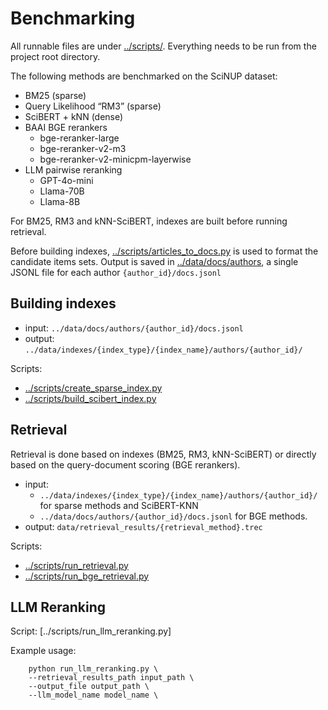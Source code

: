 # Benchmarking

All runnable files are under [../scripts/](../scripts/). Everything needs to be run from the project root directory. 

The following methods are benchmarked on the SciNUP dataset:

- BM25 (sparse)
- Query Likelihood “RM3” (sparse)
- SciBERT + kNN (dense)
- BAAI BGE rerankers
    + bge-reranker-large
    + bge-reranker-v2-m3
    + bge-reranker-v2-minicpm-layerwise
- LLM pairwise reranking
    + GPT-4o-mini
    + Llama-70B
    + Llama-8B


For BM25, RM3 and kNN-SciBERT, indexes are built before running retrieval.

Before building indexes, [../scripts/articles_to_docs.py](scripts/articles_to_docs.py) is used to format the candidate items sets. Output is saved in [../data/docs/authors](../data/docs/authors), a single JSONL file for each author `{author_id}/docs.jsonl`


## Building indexes

- input: `../data/docs/authors/{author_id}/docs.jsonl`
- output: `../data/indexes/{index_type}/{index_name}/authors/{author_id}/`

Scripts:

- [../scripts/create_sparse_index.py](../scripts/create_sparse_index.py)
- [../scripts/build_scibert_index.py](../scripts/build_scibert_index.py)

## Retrieval

Retrieval is done based on indexes (BM25, RM3, kNN-SciBERT) or directly based on the query-document scoring (BGE rerankers). 

- input: 
    + `../data/indexes/{index_type}/{index_name}/authors/{author_id}/` for sparse methods and SciBERT-KNN
    + `../data/docs/authors/{author_id}/docs.jsonl` for BGE methods.
- output: `data/retrieval_results/{retrieval_method}.trec`

Scripts:

- [../scripts/run_retrieval.py](../scripts/run_retrieval.py)
- [../scripts/run_bge_retrieval.py](../scripts/run_bge_retrieval.py)

## LLM Reranking

Script: [../scripts/run_llm_reranking.py]

Example usage:
```
    python run_llm_reranking.py \
    --retrieval_results_path input_path \
    --output_file output_path \
    --llm_model_name model_name \
```
